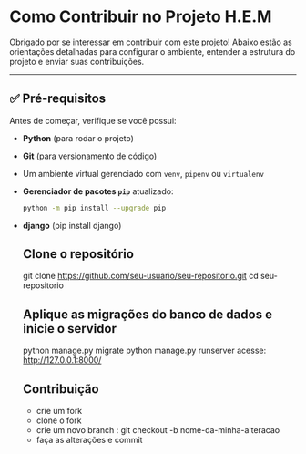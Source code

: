 #  Como Contribuir no Projeto H.E.M

Obrigado por se interessar em contribuir com este projeto! 
Abaixo estão as orientações detalhadas para configurar o ambiente, entender a estrutura do projeto e enviar suas contribuições.

---

## ✅ Pré-requisitos

Antes de começar, verifique se você possui:

- **Python** (para rodar o projeto)
- **Git** (para versionamento de código)
- Um ambiente virtual gerenciado com `venv`, `pipenv` ou `virtualenv`
- **Gerenciador de pacotes `pip`** atualizado:
  ```bash
  python -m pip install --upgrade pip
- **django** (pip install django)

  ## Clone o repositório
  git clone https://github.com/seu-usuario/seu-repositorio.git
  cd seu-repositorio

  ## Aplique as migrações do banco de dados e inicie o servidor
  python manage.py migrate
  python manage.py runserver
  acesse: http://127.0.0.1:8000/

  ## Contribuição
  - crie um fork
  - clone o fork
  - crie um novo branch : git checkout -b nome-da-minha-alteracao
  - faça as alterações e commit




